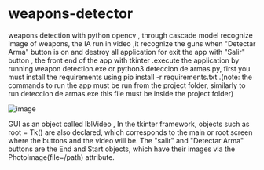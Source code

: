 # weapons-detector
weapons detection with python opencv , through cascade model recognize image of weapons, the IA run in video ,it recognize the guns when "Detectar Arma" button is on and destroy all application for exit the app with "Salir" button , the front end of the app with tkinter .execute the application by running weapon detection.exe or python3 deteccion de armas.py, first you must install the requirements using pip install -r requirements.txt .(note: the commands to run the app must be run from the project folder, similarly to run deteccion de armas.exe this file must be inside the project folder)


![image](https://user-images.githubusercontent.com/91577286/222578299-9a1321a9-370c-4e61-9539-6179bd8c7a2e.png)


GUI as an object called lblVideo , In the tkinter framework, objects such as root = Tk() are also declared, which corresponds to the main or root screen where the buttons and the video will be. The "salir" and "Detectar Arma" buttons are the End and Start objects, which have their images via the PhotoImage(file=/path) attribute.
